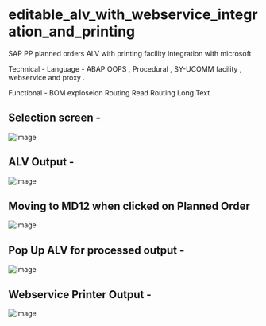 # editable_alv_with_webservice_integration_and_printing

SAP PP planned orders ALV with printing facility integration with microsoft 

Technical - 
Language - ABAP 
OOPS , Procedural , SY-UCOMM facility , webservice and proxy . 

Functional - 
BOM exploseion 
Routing Read 
Routing Long Text 

## Selection screen - 

![image](https://github.com/harrycodeswhileworldsleeps/editable_alv_with_webservice_integration_and_printing/assets/94862735/5fa205b3-ffcf-4263-9b0c-85b03d4f9d62)


## ALV Output - 

![image](https://github.com/harrycodeswhileworldsleeps/editable_alv_with_webservice_integration_and_printing/assets/94862735/b9d178f1-f1f5-4148-866b-fc9101ba5647)


## Moving to MD12 when clicked on Planned Order 

![image](https://github.com/harrycodeswhileworldsleeps/editable_alv_with_webservice_integration_and_printing/assets/94862735/e72085b2-a5bd-4478-88c4-be5e0e6c3911)


## Pop Up ALV for processed output - 

![image](https://github.com/harrycodeswhileworldsleeps/editable_alv_with_webservice_integration_and_printing/assets/94862735/3c26c193-2372-4553-adc4-d3dde18809a9)


## Webservice Printer Output - 

![image](https://github.com/harrycodeswhileworldsleeps/editable_alv_with_webservice_integration_and_printing/assets/94862735/b2d39143-d50d-4fb0-8880-50af25397baa)







